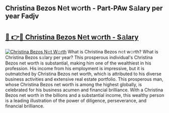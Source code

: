## Christina Bezos N𝚎t w𝚘rth - Part-PAw S𝚊lary per year Fadjv

# <h2><a href="http://gc3dc0.nevu.top/?p=Christina+Bezos">🔗 👉🔴 Christina Bezos N𝚎t w𝚘rth - S𝚊lary</a></h2>

[![Christina Bezos N𝚎t W𝚘rth](https://i.imgur.com/Oavwk0R.jpeg)](http://gc3dc0.nevu.top/?p=Christina+Bezos)
What is Christina Bezos n𝚎t w𝚘rth? What is Christina Bezos s𝚊lary per year?
This prosperous individual's Christina Bezos net worth is substantial, making him one of the wealthiest in his profession. His income from his employment is impressive, but it is outmatched by Christina Bezos net worth, which is attributed to his diverse business activities and extensive real estate portfolio. This prosperous man, whose Christina Bezos net worth is among the highest globally, is celebrated for his business acumen and financial brilliance. With a Christina Bezos net worth in the billions and a substantial income, this wealthy person is a leading illustration of the power of diligence, perseverance, and financial brilliance.
